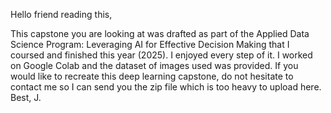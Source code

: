 Hello friend reading this, 

This capstone you are looking at was drafted as part of the Applied Data Science Program: Leveraging AI for Effective Decision Making that I coursed and finished this year (2025).
I enjoyed every step of it. 
I worked on Google Colab and the dataset of images used was provided. 
If you would like to recreate this deep learning capstone, do not hesitate to contact me so I can send you the zip file which is too heavy to upload here. 
Best, 
J.
